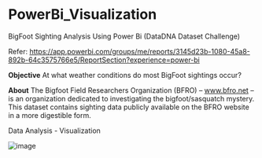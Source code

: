 # PowerBi_Visualization
BigFoot Sighting Analysis Using Power Bi  (DataDNA Dataset Challenge)

Refer: https://app.powerbi.com/groups/me/reports/3145d23b-1080-45a8-892b-64c3575766e5/ReportSection?experience=power-bi

**Objective**
At what weather conditions do most BigFoot sightings occur?

**About**
The Bigfoot Field Researchers Organization (BFRO) – www.bfro.net – is an organization dedicated to investigating the bigfoot/sasquatch mystery.
This dataset contains sighting data publicly available on the BFRO website in a more digestible form.

Data Analysis -  Visualization

![image](https://github.com/Yogavarshni4699/PowerBi_Visualization/assets/91062811/393a6ac6-08e9-4d57-ada9-2734d25f1319)
